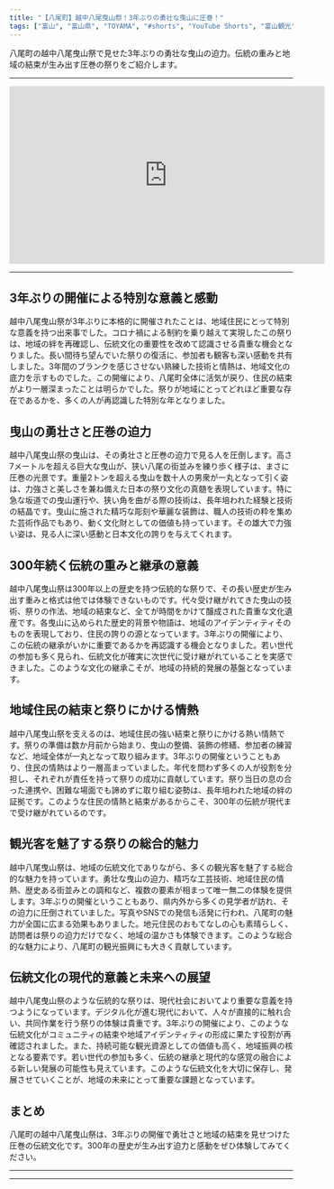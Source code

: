 ```yaml
---
title: "【八尾町】越中八尾曳山祭！3年ぶりの勇壮な曳山に圧巻！"
tags: ["富山", "富山県", "TOYAMA", "#shorts", "YouTube Shorts", "富山観光", "富山旅行", "北陸観光", "八尾町", "県西部", "富山県の観光スポット", "富山県でおすすめの場所", "富山県の見どころ"]
---
```


八尾町の越中八尾曳山祭で見せた3年ぶりの勇壮な曳山の迫力。伝統の重みと地域の結束が生み出す圧巻の祭りをご紹介します。

---

<!-- 🎥 YouTube動画埋め込み -->
<iframe width="560" height="315" src="https://www.youtube.com/embed/G2k7vR9fH6p" title="YouTube video player" frameborder="0" allowfullscreen></iframe>

---

## 3年ぶりの開催による特別な意義と感動

越中八尾曳山祭が3年ぶりに本格的に開催されたことは、地域住民にとって特別な意義を持つ出来事でした。コロナ禍による制約を乗り越えて実現したこの祭りは、地域の絆を再確認し、伝統文化の重要性を改めて認識させる貴重な機会となりました。長い間待ち望んでいた祭りの復活に、参加者も観客も深い感動を共有しました。3年間のブランクを感じさせない熟練した技術と情熱は、地域文化の底力を示すものでした。この開催により、八尾町全体に活気が戻り、住民の結束がより一層深まったことは明らかでした。祭りが地域にとってどれほど重要な存在であるかを、多くの人が再認識した特別な年となりました。

## 曳山の勇壮さと圧巻の迫力

越中八尾曳山祭の曳山は、その勇壮さと圧巻の迫力で見る人を圧倒します。高さ7メートルを超える巨大な曳山が、狭い八尾の街並みを練り歩く様子は、まさに圧巻の光景です。重量2トンを超える曳山を数十人の男衆が一丸となって引く姿は、力強さと美しさを兼ね備えた日本の祭り文化の真髄を表現しています。特に急な坂道での曳山運行や、狭い角を曲がる際の技術は、長年培われた経験と技術の結晶です。曳山に施された精巧な彫刻や華麗な装飾は、職人の技術の粋を集めた芸術作品でもあり、動く文化財としての価値も持っています。その雄大で力強い姿は、見る人に深い感動と日本文化の誇りを与えてくれます。

## 300年続く伝統の重みと継承の意義

越中八尾曳山祭は300年以上の歴史を持つ伝統的な祭りで、その長い歴史が生み出す重みと格式は他では体験できないものです。代々受け継がれてきた曳山の技術、祭りの作法、地域の結束など、全てが時間をかけて醸成された貴重な文化遺産です。各曳山に込められた歴史的背景や物語は、地域のアイデンティティそのものを表現しており、住民の誇りの源となっています。3年ぶりの開催により、この伝統の継承がいかに重要であるかを再認識する機会となりました。若い世代の参加も多く見られ、伝統文化が確実に次世代に受け継がれていることを実感できました。このような文化の継承こそが、地域の持続的発展の基盤となっています。

## 地域住民の結束と祭りにかける情熱

越中八尾曳山祭を支えるのは、地域住民の強い結束と祭りにかける熱い情熱です。祭りの準備は数か月前から始まり、曳山の整備、装飾の修繕、参加者の練習など、地域全体が一丸となって取り組みます。3年ぶりの開催ということもあり、住民の情熱はより一層高まっていました。年代を問わず多くの人が役割を分担し、それぞれが責任を持って祭りの成功に貢献しています。祭り当日の息の合った連携や、困難な場面でも諦めずに取り組む姿勢は、長年培われた地域の絆の証拠です。このような住民の情熱と結束があるからこそ、300年の伝統が現代まで受け継がれているのです。

## 観光客を魅了する祭りの総合的魅力

越中八尾曳山祭は、地域の伝統文化でありながら、多くの観光客を魅了する総合的な魅力を持っています。勇壮な曳山の迫力、精巧な工芸技術、地域住民の情熱、歴史ある街並みとの調和など、複数の要素が相まって唯一無二の体験を提供します。3年ぶりの開催ということもあり、県内外から多くの見学者が訪れ、その迫力に圧倒されていました。写真やSNSでの発信も活発に行われ、八尾町の魅力が全国に広まる効果もありました。地元住民のおもてなしの心も素晴らしく、訪問者は祭りの迫力だけでなく、地域の温かさも体験できます。このような総合的な魅力により、八尾町の観光振興にも大きく貢献しています。

## 伝統文化の現代的意義と未来への展望

越中八尾曳山祭のような伝統的な祭りは、現代社会においてより重要な意義を持つようになっています。デジタル化が進む現代において、人々が直接的に触れ合い、共同作業を行う祭りの体験は貴重です。3年ぶりの開催により、このような伝統文化がコミュニティの結束や地域アイデンティティの形成に果たす役割が再確認されました。また、持続可能な観光資源としての価値も高く、地域振興の核となる要素です。若い世代の参加も多く、伝統の継承と現代的な感覚の融合による新しい発展の可能性も見えています。このような伝統文化を大切に保存し、発展させていくことが、地域の未来にとって重要な課題となっています。

## まとめ

八尾町の越中八尾曳山祭は、3年ぶりの開催で勇壮さと地域の結束を見せつけた圧巻の伝統文化です。300年の歴史が生み出す迫力と感動をぜひ体験してみてください。

---

<!-- 🗺 Googleマップ（自動表示: page.tsxで地域名から自動生成） -->

<!-- 📍 宿泊リンク（自動表示: page.tsxで地域別リンクを自動生成）
     - タイトルから地域名を抽出
     - JTB / 楽天トラベル / じゃらん / 一休.com 対応
     - 環境変数でプロバイダー切替可能
-->

<!-- 📚 関連記事（自動表示: page.tsxで同カテゴリから2件自動選択） -->

<!-- 🏷️ タグ（自動表示: page.tsxで記事最下部に自動配置） -->

---

<!--
【記事文字数ルール】
- 基本文字数: 最低1000文字以上
- 推奨文字数: 1000〜1500文字（スマホ読みやすさ最優先）
- 上限なし: 情報量的に必要な場合は1500文字や2000文字を超えても良い
- 判断基準: 読者にとって価値ある情報を過不足なく提供できる文字数

【記事構成の最終形】
1. タイトル・動画・本文
2. まとめ
3. Googleマップ（見出しなし、マップのみ自動表示）
4. **宿泊リンク（地域別自動生成）** ← 2025年10月7日追加
5. 関連記事（H3、同カテゴリから2件自動選択）
6. タグ（記事最下部に自動表示）
7. ナビゲーションボタン

【宿泊リンクシステム仕様】
- タイトルから地域名を自動抽出（【〇〇市】形式優先）
- 北陸地方地域辞書: 富山/石川/福井の主要都市対応
- 対応プロバイダー: JTB（既定）/ 楽天トラベル / じゃらん / 一休.com
- 環境変数で切替: NEXT_PUBLIC_DEFAULT_TRAVEL_PROVIDER
- URLテンプレート: 地域名自動エンコード + アフィリエイトID挿入
- 配置位置: Googleマップ直後、関連記事より前

【自動生成セクション】
※以下はpage.tsxで自動生成されるため、記事本文には含めない
- Googleマップ: タイトル【】内の地域名から生成
- 宿泊リンク: 地域名抽出 → Deeplink生成 → スタイル適用
- 関連記事: 同カテゴリから2件を自動選択・リンク化
- タグ: 記事データから最下部に自動配置

【削除済みセクション】
※アクセス方法・周辺情報・公式リンクセクションは不要（2025年10月5日削除）

【AdSense・アフィリエイト】
- Google AdSense: 全ページ自動読み込み（layout.tsx）
- アフィリエイトスクリプト: AffilScript（layout.tsx）
- data-affil属性での動的リンク変換機能あり（現在は宿泊リンクで代替）

【最終更新】2025年10月7日 - 地域別宿泊リンク自動生成システム実装
-->
